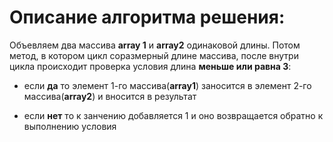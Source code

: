 # Описание алгоритма решения:

Объевляем два массива **array 1** и **array2** одинаковой длины. Потом метод, в котором цикл соразмерный длине массива, после внутри цикла происходит проверка условия длина **меньше или равна 3**: 

* если **да** то элемент 1-го массива(**array1**) заносится в элемент 2-го массива(**array2**) и вносится в результат 

* если **нет** то к занчению добавляется 1 и оно возвращается обратно к выполнению условия
